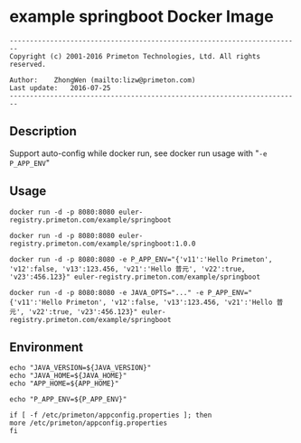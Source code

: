 # example springboot Docker Image
  
`------------------------------------------------------------------------`  
`Copyright (c) 2001-2016 Primeton Technologies, Ltd. All rights reserved.`  
  
`Author:	ZhongWen (mailto:lizw@primeton.com)`   
`Last update:	2016-07-25`  
`------------------------------------------------------------------------`
  
  
## Description  
  
Support auto-config while docker run, see docker run usage with "`-e P_APP_ENV`"      
  
  
## Usage  
  
`docker run -d -p 8080:8080 euler-registry.primeton.com/example/springboot`
  
`docker run -d -p 8080:8080 euler-registry.primeton.com/example/springboot:1.0.0`
  
`docker run -d -p 8080:8080 -e P_APP_ENV="{'v11':'Hello Primeton', 'v12':false, 'v13':123.456, 'v21':'Hello 普元', 'v22':true, 'v23':456.123}" euler-registry.primeton.com/example/springboot`
  
`docker run -d -p 8080:8080 -e JAVA_OPTS="..." -e P_APP_ENV="{'v11':'Hello Primeton', 'v12':false, 'v13':123.456, 'v21':'Hello 普元', 'v22':true, 'v23':456.123}" euler-registry.primeton.com/example/springboot`
  
  
## Environment
  
`echo "JAVA_VERSION=${JAVA_VERSION}"`  
`echo "JAVA_HOME=${JAVA_HOME}"`  
`echo "APP_HOME=${APP_HOME}"`

`echo "P_APP_ENV=${P_APP_ENV}"`

`if [ -f /etc/primeton/appconfig.properties ]; then`  
`more /etc/primeton/appconfig.properties `  
`fi`  
  